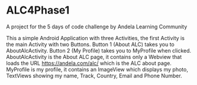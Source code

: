 # ALC4Phase1
A project for the 5 days of code challenge by Andela Learning Community

This a simple Android Application with three Activities, the first Activity is the main Activity with two Buttons.
Button 1 (About ALC) takes you to AboutAlcActivity.
Button 2 (My Profile) takes you to MyProfile when clicked.
AboutAlcActivity is the About ALC page, it contains only a Webview that loads the URL https://andela.com/alc/ which is the ALC about page.
MyProfile is my profile, it contains an ImageView which displays my photo,
TextViews showing my name, Track, Country, Email and Phone Number.
